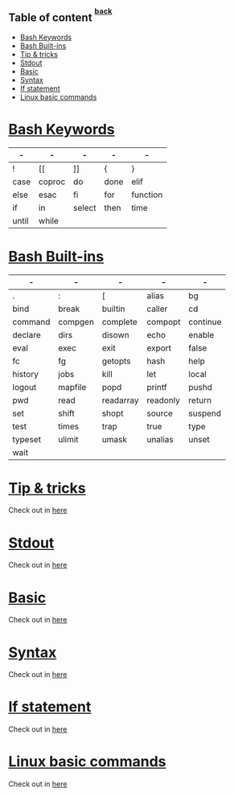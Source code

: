 ## Table of content <sup><sup>[back](../README.md)</sup></sup>

- [Bash Keywords](#bash-keywords)
- [Bash Built-ins](#bash-built-ins)
- [Tip \& tricks](#tip--tricks)
- [Stdout](#stdout)
- [Basic](#basic)
- [Syntax](#syntax)
- [If statement](#if-statement)
- [Linux basic commands](#linux-basic-commands)

# [Bash Keywords](#table-of-content-back)

| -     | -      | -      | -    | -        |
| ----- | ------ | ------ | ---- | -------- |
| !     | [[     | ]]     | {    | }        |
| case  | coproc | do     | done | elif     |
| else  | esac   | fi     | for  | function |
| if    | in     | select | then | time     |
| until | while  |        |      |          |

# [Bash Built-ins](#table-of-content-back)

| -       | -       | -         | -        | -        |
| ------- | ------- | --------- | -------- | -------- |
| .       | :       | [         | alias    | bg       |
| bind    | break   | builtin   | caller   | cd       |
| command | compgen | complete  | compopt  | continue |
| declare | dirs    | disown    | echo     | enable   |
| eval    | exec    | exit      | export   | false    |
| fc      | fg      | getopts   | hash     | help     |
| history | jobs    | kill      | let      | local    |
| logout  | mapfile | popd      | printf   | pushd    |
| pwd     | read    | readarray | readonly | return   |
| set     | shift   | shopt     | source   | suspend  |
| test    | times   | trap      | true     | type     |
| typeset | ulimit  | umask     | unalias  | unset    |
| wait    |         |           |          |          |

# [Tip & tricks](#table-of-content-back)

Check out in [here](./bash/0.tips&tricks.md)

# [Stdout](#table-of-content-back)

Check out in [here](./bash/1.stdout-syntax.md)

# [Basic](#table-of-content-back)

Check out in [here](./bash/2.basic-knowledge.md)

# [Syntax](#table-of-content-back)

Check out in [here](./bash/3.shell-syntax.md)

# [If statement](#table-of-content-back)

Check out in [here](./bash/4.if-statement.md)

# [Linux basic commands](#table-of-content-back)

Check out in [here](./bash/5.linux-basic-command.md)
